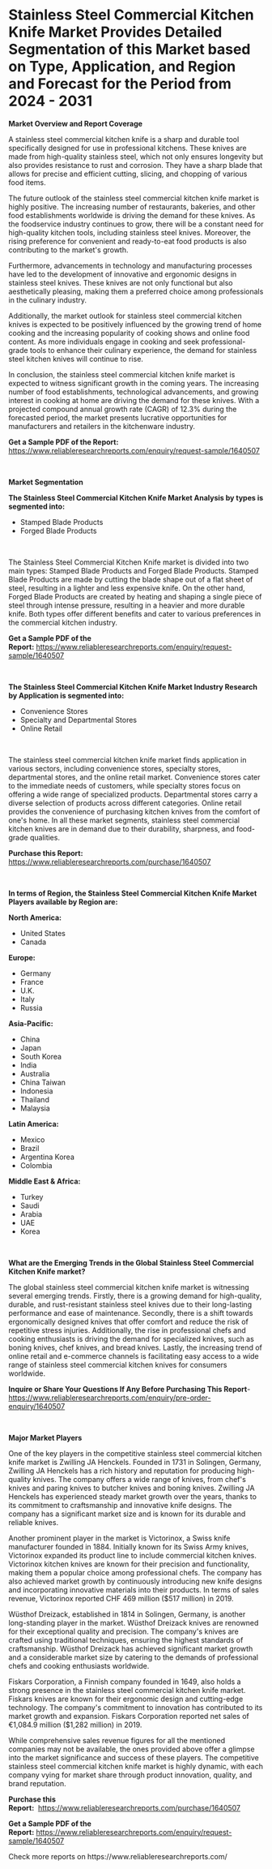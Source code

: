 <p><h1>Stainless Steel Commercial Kitchen Knife Market Provides Detailed Segmentation of this Market based on Type, Application, and Region and Forecast for the Period from 2024 - 2031</h1></p><p><strong>Market Overview and Report Coverage</strong></p>
<p><p>A stainless steel commercial kitchen knife is a sharp and durable tool specifically designed for use in professional kitchens. These knives are made from high-quality stainless steel, which not only ensures longevity but also provides resistance to rust and corrosion. They have a sharp blade that allows for precise and efficient cutting, slicing, and chopping of various food items.</p><p>The future outlook of the stainless steel commercial kitchen knife market is highly positive. The increasing number of restaurants, bakeries, and other food establishments worldwide is driving the demand for these knives. As the foodservice industry continues to grow, there will be a constant need for high-quality kitchen tools, including stainless steel knives. Moreover, the rising preference for convenient and ready-to-eat food products is also contributing to the market's growth.</p><p>Furthermore, advancements in technology and manufacturing processes have led to the development of innovative and ergonomic designs in stainless steel knives. These knives are not only functional but also aesthetically pleasing, making them a preferred choice among professionals in the culinary industry.</p><p>Additionally, the market outlook for stainless steel commercial kitchen knives is expected to be positively influenced by the growing trend of home cooking and the increasing popularity of cooking shows and online food content. As more individuals engage in cooking and seek professional-grade tools to enhance their culinary experience, the demand for stainless steel kitchen knives will continue to rise.</p><p>In conclusion, the stainless steel commercial kitchen knife market is expected to witness significant growth in the coming years. The increasing number of food establishments, technological advancements, and growing interest in cooking at home are driving the demand for these knives. With a projected compound annual growth rate (CAGR) of 12.3% during the forecasted period, the market presents lucrative opportunities for manufacturers and retailers in the kitchenware industry.</p></p>
<p><strong>Get a Sample PDF of the Report:</strong> <a href="https://www.reliableresearchreports.com/enquiry/request-sample/1640507">https://www.reliableresearchreports.com/enquiry/request-sample/1640507</a></p>
<p>&nbsp;</p>
<p><strong>Market Segmentation</strong></p>
<p><strong>The Stainless Steel Commercial Kitchen Knife Market Analysis by types is segmented into:</strong></p>
<p><ul><li>Stamped Blade Products</li><li>Forged Blade Products</li></ul></p>
<p>&nbsp;</p>
<p><p>The Stainless Steel Commercial Kitchen Knife market is divided into two main types: Stamped Blade Products and Forged Blade Products. Stamped Blade Products are made by cutting the blade shape out of a flat sheet of steel, resulting in a lighter and less expensive knife. On the other hand, Forged Blade Products are created by heating and shaping a single piece of steel through intense pressure, resulting in a heavier and more durable knife. Both types offer different benefits and cater to various preferences in the commercial kitchen industry.</p></p>
<p><strong>Get a Sample PDF of the Report:</strong>&nbsp;<a href="https://www.reliableresearchreports.com/enquiry/request-sample/1640507">https://www.reliableresearchreports.com/enquiry/request-sample/1640507</a></p>
<p>&nbsp;</p>
<p><strong>The Stainless Steel Commercial Kitchen Knife Market Industry Research by Application is segmented into:</strong></p>
<p><ul><li>Convenience Stores</li><li>Specialty and Departmental Stores</li><li>Online Retail</li></ul></p>
<p>&nbsp;</p>
<p><p>The stainless steel commercial kitchen knife market finds application in various sectors, including convenience stores, specialty stores, departmental stores, and the online retail market. Convenience stores cater to the immediate needs of customers, while specialty stores focus on offering a wide range of specialized products. Departmental stores carry a diverse selection of products across different categories. Online retail provides the convenience of purchasing kitchen knives from the comfort of one's home. In all these market segments, stainless steel commercial kitchen knives are in demand due to their durability, sharpness, and food-grade qualities.</p></p>
<p><strong>Purchase this Report:</strong>&nbsp; <a href="https://www.reliableresearchreports.com/purchase/1640507">https://www.reliableresearchreports.com/purchase/1640507</a></p>
<p>&nbsp;</p>
<p><strong>In terms of Region, the Stainless Steel Commercial Kitchen Knife Market Players available by Region are:</strong></p>
<p>
    <p> <strong> North America: </strong>
        <ul>
            <li>United States</li>
            <li>Canada</li>
        </ul>
        </p> 
    <p> <strong> Europe: </strong>
        <ul>
            <li>Germany</li>
            <li>France</li>
            <li>U.K.</li>
            <li>Italy</li>
            <li>Russia</li>
        </ul>
        </p> 
    <p> <strong> Asia-Pacific: </strong>
        <ul>
            <li>China</li>
            <li>Japan</li>
            <li>South Korea</li>
            <li>India</li>
            <li>Australia</li>
            <li>China Taiwan</li>
            <li>Indonesia</li>
            <li>Thailand</li>
            <li>Malaysia</li>
        </ul>
        </p> 
    <p> <strong> Latin America: </strong>
        <ul>
            <li>Mexico</li>
            <li>Brazil</li>
            <li>Argentina Korea</li>
            <li>Colombia</li>
        </ul>
        </p> 
    <p> <strong> Middle East & Africa: </strong>
        <ul>
            <li>Turkey</li>
            <li>Saudi</li>
            <li>Arabia</li>
            <li>UAE</li>
            <li>Korea</li>
        </ul>
    </p>
    </p>
<p>&nbsp;</p>
<p><strong>What are the Emerging Trends in the Global Stainless Steel Commercial Kitchen Knife market?</strong></p>
<p><p>The global stainless steel commercial kitchen knife market is witnessing several emerging trends. Firstly, there is a growing demand for high-quality, durable, and rust-resistant stainless steel knives due to their long-lasting performance and ease of maintenance. Secondly, there is a shift towards ergonomically designed knives that offer comfort and reduce the risk of repetitive stress injuries. Additionally, the rise in professional chefs and cooking enthusiasts is driving the demand for specialized knives, such as boning knives, chef knives, and bread knives. Lastly, the increasing trend of online retail and e-commerce channels is facilitating easy access to a wide range of stainless steel commercial kitchen knives for consumers worldwide.</p></p>
<p><strong>Inquire or Share Your Questions If Any Before Purchasing This Report</strong>- <a href="https://www.reliableresearchreports.com/enquiry/pre-order-enquiry/1640507">https://www.reliableresearchreports.com/enquiry/pre-order-enquiry/1640507</a></p>
<p>&nbsp;</p>
<p><strong>Major Market Players</strong></p>
<p><p>One of the key players in the competitive stainless steel commercial kitchen knife market is Zwilling JA Henckels. Founded in 1731 in Solingen, Germany, Zwilling JA Henckels has a rich history and reputation for producing high-quality knives. The company offers a wide range of knives, from chef's knives and paring knives to butcher knives and boning knives. Zwilling JA Henckels has experienced steady market growth over the years, thanks to its commitment to craftsmanship and innovative knife designs. The company has a significant market size and is known for its durable and reliable knives.</p><p>Another prominent player in the market is Victorinox, a Swiss knife manufacturer founded in 1884. Initially known for its Swiss Army knives, Victorinox expanded its product line to include commercial kitchen knives. Victorinox kitchen knives are known for their precision and functionality, making them a popular choice among professional chefs. The company has also achieved market growth by continuously introducing new knife designs and incorporating innovative materials into their products. In terms of sales revenue, Victorinox reported CHF 469 million ($517 million) in 2019.</p><p>Wüsthof Dreizack, established in 1814 in Solingen, Germany, is another long-standing player in the market. Wüsthof Dreizack knives are renowned for their exceptional quality and precision. The company's knives are crafted using traditional techniques, ensuring the highest standards of craftsmanship. Wüsthof Dreizack has achieved significant market growth and a considerable market size by catering to the demands of professional chefs and cooking enthusiasts worldwide.</p><p>Fiskars Corporation, a Finnish company founded in 1649, also holds a strong presence in the stainless steel commercial kitchen knife market. Fiskars knives are known for their ergonomic design and cutting-edge technology. The company's commitment to innovation has contributed to its market growth and expansion. Fiskars Corporation reported net sales of €1,084.9 million ($1,282 million) in 2019.</p><p>While comprehensive sales revenue figures for all the mentioned companies may not be available, the ones provided above offer a glimpse into the market significance and success of these players. The competitive stainless steel commercial kitchen knife market is highly dynamic, with each company vying for market share through product innovation, quality, and brand reputation.</p></p>
<p><strong>Purchase this Report:</strong>&nbsp;&nbsp;<a href="https://www.reliableresearchreports.com/purchase/1640507">https://www.reliableresearchreports.com/purchase/1640507</a></p>
<p></p>
<p><strong>Get a Sample PDF of the Report:</strong>&nbsp;<a href="https://www.reliableresearchreports.com/enquiry/request-sample/1640507">https://www.reliableresearchreports.com/enquiry/request-sample/1640507</a></p>
<p>Check more reports on https://www.reliableresearchreports.com/</p>
